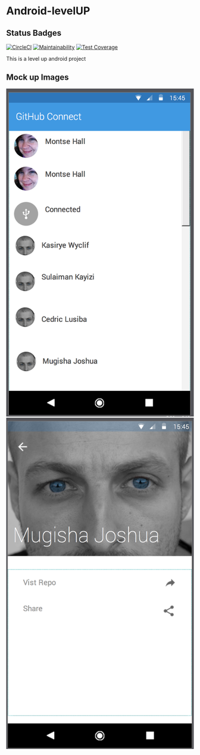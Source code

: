 # Android-levelUP

## Status Badges
[![CircleCI](https://circleci.com/gh/joshNic/Android-levelUP/tree/ch-circleci-and-coverage-intergration-155738450.svg?style=svg)](https://circleci.com/gh/joshNic/Android-levelUP/tree/develop)
[![Maintainability](https://api.codeclimate.com/v1/badges/8b40350c5d041169c8cd/maintainability)](https://codeclimate.com/github/joshNic/Android-levelUP/maintainability)
[![Test Coverage](https://api.codeclimate.com/v1/badges/8b40350c5d041169c8cd/test_coverage)](https://codeclimate.com/github/joshNic/Android-levelUP/test_coverage)

This is a level up android project

## Mock up Images

![alt text](wireframes/home.png "Home Screen")<br/>
![alt text](wireframes/detail.png "Detail Screen")<br/>
